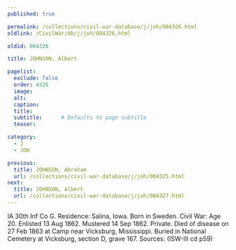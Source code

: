 ```yaml
---
published: true

permalink: /collections/civil-war-database/j/joh/004326.html
oldlink: /CivilWar/db/j/joh/004326.html

oldid: 004326

title: JOHNSON, Albert

pagelist:
  exclude: false
  order: 4326
  image: 
  alt:
  caption:
  title:
  subtitle:      # Defaults to page subtitle
  teaser:

category: 
  - J 
  - JOH

previous:
  title: JOHNSON, Abraham
  url: /collections/civil-war-database/j/joh/004325.html  
next:
  title: JOHNSON, Albert
  url: /collections/civil-war-database/j/joh/004327.html   
---
```

IA 30th Inf Co G. Residence: Salina, Iowa. Born in Sweden. Civil War: Age 20. Enlisted 13 Aug 1862. Mustered 14 Sep 1862. Private. Died of disease on 27 Feb 1863 at Camp near Vicksburg, Mississippi. Buried in National Cemetery at Vicksburg, section D, grave 167. Sources: (ISW-III cd p59)